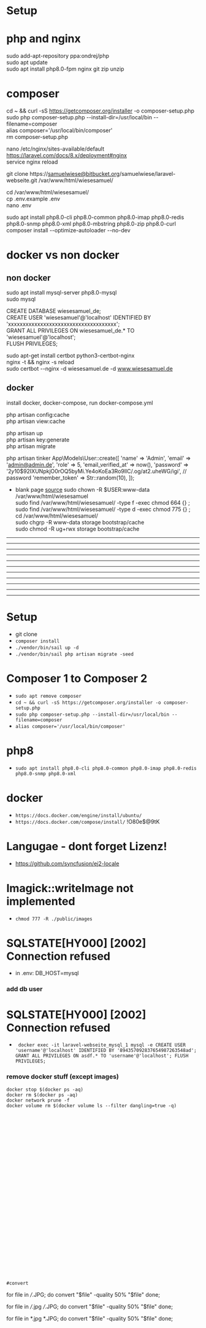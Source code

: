 # Setup

# php and nginx

sudo add-apt-repository ppa:ondrej/php   
sudo apt update   
sudo apt install php8.0-fpm nginx git zip unzip

# composer

cd ~ && curl -sS https://getcomposer.org/installer -o composer-setup.php   
sudo php composer-setup.php --install-dir=/usr/local/bin --filename=composer   
alias composer='/usr/local/bin/composer'  
rm composer-setup.php

nano /etc/nginx/sites-available/default  
https://laravel.com/docs/8.x/deployment#nginx  
service nginx reload

git clone https://samuelwiese@bitbucket.org/samuelwiese/laravel-webseite.git /var/www/html/wiesesamuel/

cd /var/www/html/wiesesamuel/   
cp .env.example .env  
nano .env

sudo apt install php8.0-cli php8.0-common php8.0-imap php8.0-redis php8.0-snmp php8.0-xml php8.0-mbstring php8.0-zip
php8.0-curl   
composer install --optimize-autoloader --no-dev

# docker vs non docker

## non docker

sudo apt install mysql-server php8.0-mysql   
sudo mysql

CREATE DATABASE wiesesamuel_de;   
CREATE USER 'wiesesamuel'@'localhost' IDENTIFIED BY 'xxxxxxxxxxxxxxxxxxxxxxxxxxxxxxxxxxxxx';   
GRANT ALL PRIVILEGES ON wiesesamuel_de.* TO 'wiesesamuel'@'localhost';   
FLUSH PRIVILEGES;

sudo apt-get install certbot python3-certbot-nginx   
nginx -t && nginx -s reload   
sudo certbot --nginx -d wiesesamuel.de -d www.wiesesamuel.de

## docker

install docker, docker-compose, run docker-compose.yml

php artisan config:cache   
php artisan view:cache

php artisan up   
php artisan key:generate   
php artisan migrate

php artisan tinker App\Models\User::create([
'name' => 'Admin',
'email' => 'admin@admin.de',
'role' => 5,
'email_verified_at' => now(),
'password' => '$2y$10$92IXUNpkjO0rOQ5byMi.Ye4oKoEa3Ro9llC/.og/at2.uheWG/igi', // password
'remember_token' => Str::random(10),
]);

* blank page [source](https://stackoverflow.com/questions/30639174/how-to-set-up-file-permissions-for-laravel)
  sudo chown -R $USER:www-data /var/www/html/wiesesamuel   
  sudo find /var/www/html/wiesesamuel/ -type f -exec chmod 664 {} \;   
  sudo find /var/www/html/wiesesamuel/ -type d -exec chmod 775 {} \;   
  cd /var/www/html/wiesesamuel/   
  sudo chgrp -R www-data storage bootstrap/cache   
  sudo chmod -R ug+rwx storage bootstrap/cache

----------------------------------------------
----------------------------------------------
----------------------------------------------
----------------------------------------------
----------------------------------------------
----------------------------------------------
----------------------------------------------
----------------------------------------------
----------------------------------------------
----------------------------------------------
----------------------------------------------

# Setup

* git clone
* `composer install`
* `./vendor/bin/sail up -d`
* `./vendor/bin/sail php artisan migrate -seed`

# Composer 1 to Composer 2

* `sudo apt remove composer`
* `cd ~ && curl -sS https://getcomposer.org/installer -o composer-setup.php`
* `sudo php composer-setup.php --install-dir=/usr/local/bin --filename=composer`
* `alias composer='/usr/local/bin/composer'`

# php8

* `sudo apt install php8.0-cli php8.0-common php8.0-imap php8.0-redis php8.0-snmp php8.0-xml`

# docker

* `https://docs.docker.com/engine/install/ubuntu/`
* `https://docs.docker.com/compose/install/`
  !O80e$@9tK

# Langugae - dont forget Lizenz!

* https://github.com/syncfusion/ej2-locale

# Imagick::writeImage not implemented

* `chmod 777 -R ./public/images`

# SQLSTATE[HY000] [2002] Connection refused

* in .env: DB_HOST=mysql

### add db user

# SQLSTATE[HY000] [2002] Connection refused

* `
  docker exec -it laravel-webseite_mysql_1 mysql -e CREATE USER 'username'@'localhost' IDENTIFIED BY '894357092837654987263548ad'; GRANT ALL PRIVILEGES ON asdf.* TO 'username'@'localhost'; FLUSH PRIVILEGES;`

### remove docker stuff (except images)

    docker stop $(docker ps -aq)
    docker rm $(docker ps -aq)
    docker network prune -f
    docker volume rm $(docker volume ls --filter dangling=true -q)
    

    
    
    
    
    
    
    
    
    
    
    
    
    
    
    
    
    
    
    
    
    
    
    
    
    
    
    
    
    
    
    #convert 

for file in */*.JPG; do convert "$file" -quality 50% "$file"
done;

for file in */*.jpg */*.JPG; do convert "$file" -quality 50% "$file"
done;

for file in *.jpg *.JPG; do convert "$file" -quality 50% "$file"
done;
